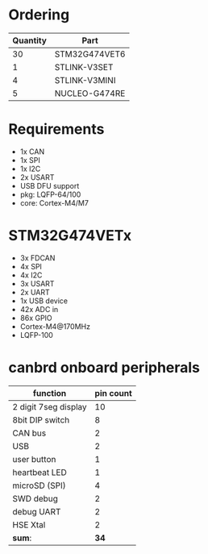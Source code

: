 # Ordering
Quantity | Part
---------|-----
30 | STM32G474VET6
1 | STLINK-V3SET
4 | STLINK-V3MINI
5 | NUCLEO-G474RE

# Requirements
- 1x CAN
- 1x SPI
- 1x I2C
- 2x USART
- USB DFU support
- pkg: LQFP-64/100
- core: Cortex-M4/M7
# STM32G474VETx
- 3x FDCAN
- 4x SPI
- 4x I2C
- 3x USART
- 2x UART
- 1x USB device
- 42x ADC in
- 86x GPIO
- Cortex-M4@170MHz
- LQFP-100
# canbrd onboard peripherals
function | pin count 
---------|-----------
2 digit 7seg display | 10
8bit DIP switch | 8
CAN bus | 2
USB | 2
user button | 1
heartbeat LED | 1
microSD (SPI) | 4
SWD debug | 2
debug UART | 2
HSE Xtal | 2
**sum**: | **34**